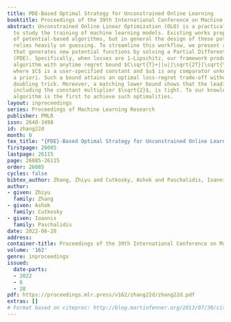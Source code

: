 ```yaml
---
title: PDE-Based Optimal Strategy for Unconstrained Online Learning
booktitle: Proceedings of the 39th International Conference on Machine Learning
abstract: Unconstrained Online Linear Optimization (OLO) is a practical problem setting
  to study the training of machine learning models. Existing works proposed a number
  of potential-based algorithms, but in general the design of these potential functions
  relies heavily on guessing. To streamline this workflow, we present a framework
  that generates new potential functions by solving a Partial Differential Equation
  (PDE). Specifically, when losses are 1-Lipschitz, our framework produces a novel
  algorithm with anytime regret bound $C\sqrt{T}+||u||\sqrt{2T}[\sqrt{\log(1+||u||/C)}+2]$,
  where $C$ is a user-specified constant and $u$ is any comparator unknown and unbounded
  a priori. Such a bound attains an optimal loss-regret trade-off without the impractical
  doubling trick. Moreover, a matching lower bound shows that the leading order term,
  including the constant multiplier $\sqrt{2}$, is tight. To our knowledge, the proposed
  algorithm is the first to achieve such optimalities.
layout: inproceedings
series: Proceedings of Machine Learning Research
publisher: PMLR
issn: 2640-3498
id: zhang22d
month: 0
tex_title: "{PDE}-Based Optimal Strategy for Unconstrained Online Learning"
firstpage: 26085
lastpage: 26115
page: 26085-26115
order: 26085
cycles: false
bibtex_author: Zhang, Zhiyu and Cutkosky, Ashok and Paschalidis, Ioannis
author:
- given: Zhiyu
  family: Zhang
- given: Ashok
  family: Cutkosky
- given: Ioannis
  family: Paschalidis
date: 2022-06-28
address:
container-title: Proceedings of the 39th International Conference on Machine Learning
volume: '162'
genre: inproceedings
issued:
  date-parts:
  - 2022
  - 6
  - 28
pdf: https://proceedings.mlr.press/v162/zhang22d/zhang22d.pdf
extras: []
# Format based on citeproc: http://blog.martinfenner.org/2013/07/30/citeproc-yaml-for-bibliographies/
---
```

